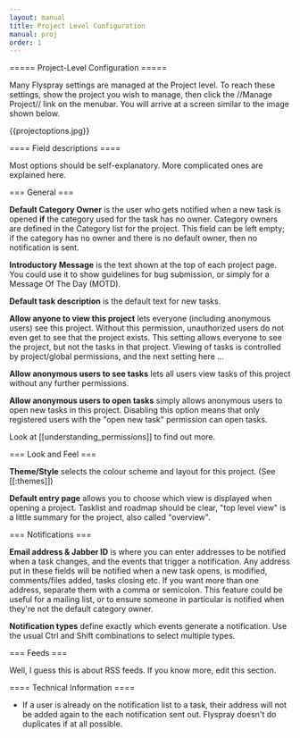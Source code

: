 ```yaml
---
layout: manual
title: Project Level Configuration
manual: proj
order: 1
---
```


===== Project-Level Configuration =====

Many Flyspray settings are managed at the Project level. To reach these settings, show the project you wish to manage, then click the //Manage Project// link on the menubar.  You will arrive at a screen similar to the image shown below.

{{projectoptions.jpg}}


==== Field descriptions ====

Most options should be self-explanatory. More complicated ones are explained here.

=== General ===

**Default Category Owner** is the user who gets notified when a new task is opened __if__ the category used for the task has no owner. Category owners are defined in the Category list for the project. This field can be left empty; if the category has no owner and there is no default owner, then no notification is sent.

**Introductory Message** is the text shown at the top of each project page. You could use it to show guidelines for bug submission, or simply for a Message Of The Day (MOTD).

**Default task description** is the default text for new tasks.

**Allow anyone to view this project** lets everyone (including anonymous users) see this project. Without this permission, unauthorized users do not even get to see that the project exists. This setting allows everyone to see the project, but not the tasks in that project. Viewing of tasks is controlled by project/global permissions, and the next setting here ...

**Allow anonymous users to see tasks** lets all users view tasks of this project without any further permissions.

**Allow anonymous users to open tasks** simply allows anonymous users to open new tasks in this project. Disabling this option means that only registered users with the "open new task" permission can open tasks.

Look at [[understanding_permissions]] to find out more.

=== Look and Feel ===

**Theme/Style** selects the colour scheme and layout for this project. (See [[:themes]])

**Default entry page** allows you to choose which view is displayed when opening a project. Tasklist and roadmap should be clear, "top level view" is a little summary for the project, also called "overview".

=== Notifications ===

**Email address & Jabber ID**  is where you can enter addresses to be notified when a task changes, and the events that trigger a notification.  Any address put in these fields will be notified when a new task opens, is modified, comments/files added, tasks closing etc.  If you want more than one address, separate them with a comma or semicolon.  This feature could be useful for a mailing list, or to ensure someone in particular is notified when they're not the default category owner.

**Notification types** define exactly which events generate a notification.  Use the usual Ctrl and Shift combinations to select multiple types.

=== Feeds ===

Well, I guess this is about RSS feeds. If you know more, edit this section.

==== Technical Information ====
  * If a user is already on the notification list to a task, their address will not be added again to the each notification sent out.  Flyspray doesn't do duplicates if at all possible.
